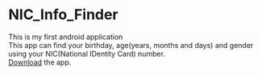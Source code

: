 # NIC_Info_Finder
This is my first android application <br>
This app can find your birthday, age(years, months and days) and gender using your NIC(National IDentity Card) number.<br>
<a href="https://drive.google.com/drive/folders/15ViSI_f4rX9UGSKAH7BH2YRztXHRzKMO?usp=share_link">Download</a> the app.
